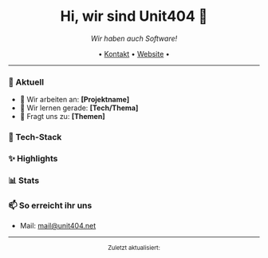 <!-- Profil-Header -->
<h1 align="center">Hi, wir sind Unit404 👋</h1>
<p align="center">
  <em>Wir haben auch Software!</em>
</p>

<!-- Schnelle Links -->
<p align="center">
  • <a href="mailto:[mail@unit404.net]">Kontakt</a> •
  <a href="https://[unit404.net]">Website</a> •
</p>

---

### 🚀 Aktuell
- 🔭 Wir arbeiten an: **[Projektname]**
- 🌱 Wir lernen gerade: **[Tech/Thema]**
- 💬 Fragt uns zu: **[Themen]**

### 🧰 Tech-Stack


### ✨ Highlights
<!--- **[Projekt A]** – 1-Satz-Pitch. [Repo](https://github.com/[du]/[repo-a]) • [Demo](https://…)
- **[Projekt B]** – 1-Satz-Pitch. [Repo](https://github.com/[du]/[repo-b]) -->

### 📊 Stats
<!-- Du kannst diese Zeilen löschen, wenn du keine Badges willst -->
<!--
<p>
  <img alt="GitHub Stats" height="160" src="https://github-readme-stats.vercel.app/api?username=[DEIN_USERNAME]&show_icons=true&hide_title=true" />
  <img alt="Top Langs" height="160" src="https://github-readme-stats.vercel.app/api/top-langs/?username=[DEIN_USERNAME]&layout=compact" />
</p>

-->

### 📫 So erreicht ihr uns
- Mail: mail@unit404.net

---

<p align="center">
  <sub>Zuletzt aktualisiert: <!--LAST_UPDATED--></sub>
</p>

<!--
**Unit404Git/Unit404Git** is a ✨ _special_ ✨ repository because its `README.md` (this file) appears on your GitHub profile.

Here are some ideas to get you started:

- 🔭 I’m currently working on ...
- 🌱 I’m currently learning ...
- 👯 I’m looking to collaborate on ...
- 🤔 I’m looking for help with ...
- 💬 Ask me about ...
- 📫 How to reach me: ...
- 😄 Pronouns: ...
- ⚡ Fun fact: ...
-->
